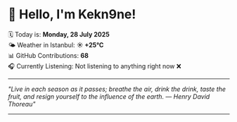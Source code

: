 # 👋 Hello, I'm Kekn9ne!

🗓️ Today is: **Monday, 28 July 2025**  
🌤️ Weather in Istanbul: **☀️   +25°C**  
📊 GitHub Contributions: **68**  
🎧 Currently Listening: Not listening to anything right now ❌

---

_"Live in each season as it passes; breathe the air, drink the drink, taste the fruit, and resign yourself to the influence of the earth. — *Henry David Thoreau*"_

---
